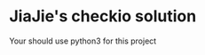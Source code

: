 JiaJie's checkio solution
=================================

Your should use python3 for this project 
